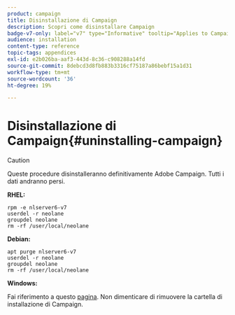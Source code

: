 ```yaml
---
product: campaign
title: Disinstallazione di Campaign
description: Scopri come disinstallare Campaign
badge-v7-only: label="v7" type="Informative" tooltip="Applies to Campaign Classic v7 only"
audience: installation
content-type: reference
topic-tags: appendices
exl-id: e2b026ba-aaf3-443d-8c36-c908288a14fd
source-git-commit: 8debcd3d8fb883b3316cf75187a86bebf15a1d31
workflow-type: tm+mt
source-wordcount: '36'
ht-degree: 19%

---
```


# Disinstallazione di Campaign{#uninstalling-campaign}



>[!CAUTION]
>
>Queste procedure disinstalleranno definitivamente Adobe Campaign. Tutti i dati andranno persi.

**RHEL:**

```
rpm -e nlserver6-v7
userdel -r neolane
groupdel neolane
rm -rf /user/local/neolane
```

**Debian:**

```
apt purge nlserver6-v7
userdel -r neolane
groupdel neolane
rm -rf /user/local/neolane
```

**Windows:**

Fai riferimento a questo [pagina](../../migration/using/migrating-in-windows-for-adobe-campaign-7.md#deleting-and-cleansing-adobe-campaign-previous-version). Non dimenticare di rimuovere la cartella di installazione di Campaign.
